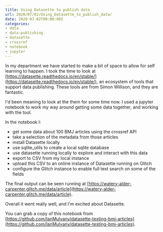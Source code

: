 ```yaml
---
title: Using Datasette to publish data
url: 2020/07/02/Using_Datasette_to_publish_data/
date: 2020-07-02T00:00:00Z
categories:
- data
- data-publishing
- datasette
- crossref
- notebook
- jupyter
---
```


In my department we have started to make a bit of space to allow for self learning to
happen. I took the time to look at [https://datasette.readthedocs.io/en/stable/](https://datasette.readthedocs.io/en/stable/), an ecosystem of tools that support
data publishing. These tools are from Simon Willison, and they are fantastic.

I'd been meaning to look at the them for some time now. I used a jupyter notebook
to work my way around getting some data together, and working with the tool.

In the notebook I:

- get some data about 100 BMJ articles using the crossref API
- take a selection of the metadata from those articles
- install Datasette locally
- use sqlite_utils to create a local sqlite database
- use datasette running locally to explore and interact with this data
- export to CSV from my local instance
- upload this CSV to an online instance of Datasette running on Glitch
- configure the Glitch instance to enable full text search on some of the fields

The final output can be seen running at  [https://watery-alder-carpenter.glitch.me/data/article](https://watery-alder-carpenter.glitch.me/data/article).

Overall it went really well, and I'm excited about Datasette.

You can grab a copy of this notebook from [https://github.com/IanMulvany/datasette-testing-bmj-articles](https://github.com/IanMulvany/datasette-testing-bmj-articles).
